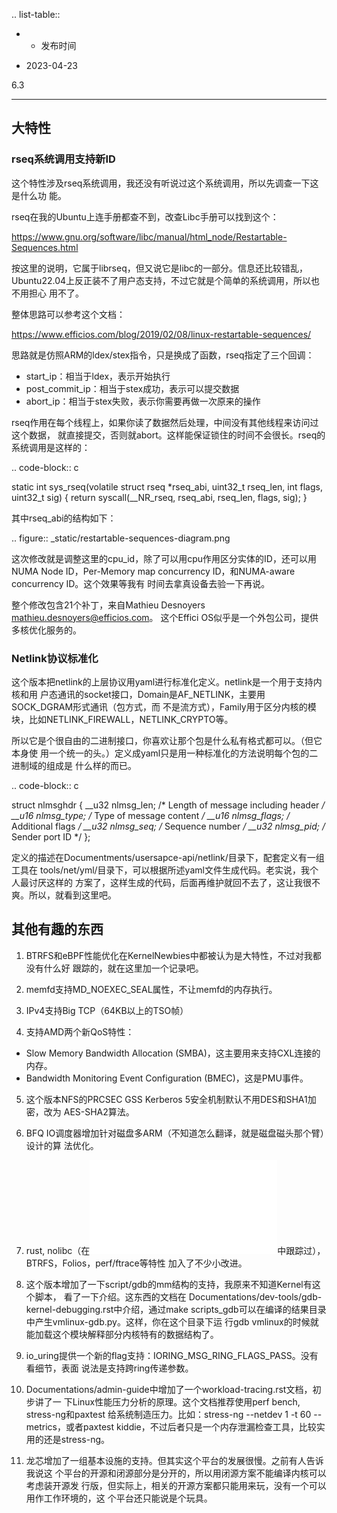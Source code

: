         
.. list-table::

  * - 发布时间
  - 2023-04-23

6.3
***

## 大特性

### rseq系统调用支持新ID


这个特性涉及rseq系统调用，我还没有听说过这个系统调用，所以先调查一下这是什么功
能。

rseq在我的Ubuntu上连手册都查不到，改查Libc手册可以找到这个：

  https://www.gnu.org/software/libc/manual/html_node/Restartable-Sequences.html

按这里的说明，它属于librseq，但又说它是libc的一部分。信息还比较错乱，
Ubuntu22.04上反正装不了用户态支持，不过它就是个简单的系统调用，所以也不用担心
用不了。

整体思路可以参考这个文档：

  https://www.efficios.com/blog/2019/02/08/linux-restartable-sequences/

思路就是仿照ARM的ldex/stex指令，只是换成了函数，rseq指定了三个回调：

* start_ip：相当于ldex，表示开始执行
* post_commit_ip：相当于stex成功，表示可以提交数据
* abort_ip：相当于stex失败，表示你需要再做一次原来的操作

rseq作用在每个线程上，如果你读了数据然后处理，中间没有其他线程来访问过这个数据，
就直接提交，否则就abort。这样能保证锁住的时间不会很长。rseq的系统调用是这样的：

.. code-block:: c

  static int sys_rseq(volatile struct rseq *rseq_abi, uint32_t rseq_len,
  int flags, uint32_t sig)
  {
  return syscall(__NR_rseq, rseq_abi, rseq_len, flags, sig);
  }

其中rseq_abi的结构如下：

.. figure:: _static/restartable-sequences-diagram.png

这次修改就是调整这里的cpu_id，除了可以用cpu作用区分实体的ID，还可以用NUMA Node
ID，Per-Memory map concurrency ID，和NUMA-aware concurrency ID。这个效果等我有
时间去拿真设备去验一下再说。

整个修改包含21个补丁，来自Mathieu Desnoyers <mathieu.desnoyers@efficios.com>。
这个Effici OS似乎是一个外包公司，提供多核优化服务的。

### Netlink协议标准化


这个版本把netlink的上层协议用yaml进行标准化定义。netlink是一个用于支持内核和用
户态通讯的socket接口，Domain是AF_NETLINK，主要用SOCK_DGRAM形式通讯（包方式，而
不是流方式），Family用于区分内核的模块，比如NETLINK_FIREWALL，NETLINK_CRYPTO等。

所以它是个很自由的二进制接口，你喜欢让那个包是什么私有格式都可以。（但它本身使
用一个统一的头。）定义成yaml只是用一种标准化的方法说明每个包的二进制域的组成是
什么样的而已。

.. code-block:: c 

  struct nlmsghdr {
  __u32 nlmsg_len;    /* Length of message including header */
  __u16 nlmsg_type;   /* Type of message content */
  __u16 nlmsg_flags;  /* Additional flags */
  __u32 nlmsg_seq;    /* Sequence number */
  __u32 nlmsg_pid;    /* Sender port ID */
  };

定义的描述在Documentments/usersapce-api/netlink/目录下，配套定义有一组工具在
tools/net/yml/目录下，可以根据所述yaml文件生成代码。老实说，我个人最讨厌这样的
方案了，这样生成的代码，后面再维护就回不去了，这让我很不爽。所以，就看到这里吧。

## 其他有趣的东西

1. BTRFS和eBPF性能优化在KernelNewbies中都被认为是大特性，不过对我都没有什么好
  跟踪的，就在这里加一个记录吧。

2. memfd支持MD_NOEXEC_SEAL属性，不让memfd的内存执行。

3. IPv4支持Big TCP（64KB以上的TSO帧）

4. 支持AMD两个新QoS特性：

  * Slow Memory Bandwidth Allocation (SMBA)，这主要用来支持CXL连接的内存。
  * Bandwidth Monitoring Event Configuration (BMEC)，这是PMU事件。

5. 这个版本NFS的PRCSEC GSS Kerberos 5安全机制默认不用DES和SHA1加密，改为
  AES-SHA2算法。

6. BFQ IO调度器增加针对磁盘多ARM（不知道怎么翻译，就是磁盘磁头那个臂）设计的算
  法优化。

7. rust, nolibc（在![](5.19.md)中跟踪过），BTRFS，Folios，perf/ftrace等特性
  加入了不少小改进。

8. 这个版本增加了一下script/gdb的mm结构的支持，我原来不知道Kernel有这个脚本，
  看了一下介绍。这东西的文档在
  Documentations/dev-tools/gdb-kernel-debugging.rst中介绍，通过make
  scripts_gdb可以在编译的结果目录中产生vmlinux-gdb.py。这样，你在这个目录下运
  行gdb vmlinux的时候就能加载这个模块解释部分内核特有的数据结构了。

9. io_uring提供一个新的flag支持：IORING_MSG_RING_FLAGS_PASS。没有看细节，表面
  说法是支持跨ring传递参数。

10. Documentations/admin-guide中增加了一个workload-tracing.rst文档，初步讲了一
  下Linux性能压力分析的原理。这个文档推荐使用perf bench, stress-ng和paxtest
  给系统制造压力。比如：stress-ng --netdev 1 -t 60 --metrics，或者paxtest
  kiddie，不过后者只是一个内存泄漏检查工具，比较实用的还是stress-ng。

11. 龙芯增加了一组基本设施的支持。但其实这个平台的发展很慢。之前有人告诉我说这
  个平台的开源和闭源部分是分开的，所以用闭源方案不能编译内核可以考虑装开源发
  行版，但实际上，相关的开源方案都只能用来玩，没有一个可以用作工作环境的，这
  个平台还只能说是个玩具。
